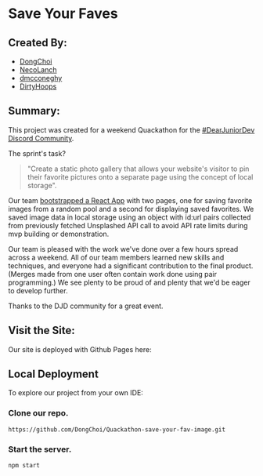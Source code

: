 # Save Your Faves

## Created By: 
- [DongChoi](https://github.com/DongChoi)
- [NecoLanch](https://github.com/Necolanch)
- [dmcconeghy](https://github.com/dmcconeghy)
- [DirtyHoops](https://github.com/dirtyhoops)

## Summary:
This project was created for a weekend Quackathon for the [#DearJuniorDev Discord Community](https://discord.gg/ZNzK3YeG).

The sprint's task? 

>"Create a static photo gallery that allows your website's visitor to pin their favorite pictures onto a separate page using the concept of local storage".

Our team [bootstrapped a React App](https://github.com/facebook/create-react-app) with two pages, one for saving favorite images from a random pool and a second for displaying saved favorites. We saved image data in local storage using an object with id:url pairs collected from previously fetched Unsplashed API call to avoid API rate limits during mvp building or demonstration. 

Our team is pleased with the work we've done over a few hours spread across a weekend. All of our team members learned new skills and techniques, and everyone had a significant contribution to the final product. (Merges made from one user often contain work done using pair programming.) We see plenty to be proud of and plenty that we'd be eager to develop further. 

Thanks to the DJD community for a great event. 

## Visit the Site:
Our site is deployed with Github Pages here: 

## Local Deployment
To explore our project from your own IDE:

### Clone our repo.
`https://github.com/DongChoi/Quackathon-save-your-fav-image.git`

### Start the server. 
`npm start` 